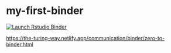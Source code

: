 # my-first-binder

  <!-- badges: start -->
  [![Launch Rstudio Binder](http://mybinder.org/badge_logo.svg)](https://mybinder.org/v2/gh/kayinleung/my-first-binder/master?urlpath=rstudio)
  <!-- badges: end -->

https://the-turing-way.netlify.app/communication/binder/zero-to-binder.html
